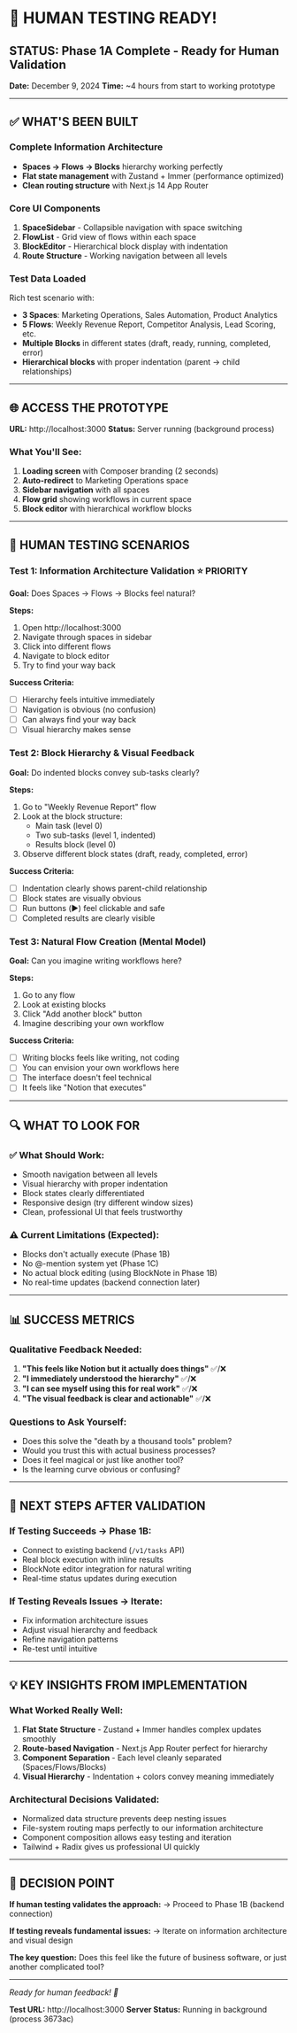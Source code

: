 # 🎉 HUMAN TESTING READY!

## STATUS: Phase 1A Complete - Ready for Human Validation

**Date:** December 9, 2024
**Time:** ~4 hours from start to working prototype

---

## ✅ WHAT'S BEEN BUILT

### Complete Information Architecture
- **Spaces → Flows → Blocks** hierarchy working perfectly
- **Flat state management** with Zustand + Immer (performance optimized)
- **Clean routing structure** with Next.js 14 App Router

### Core UI Components
1. **SpaceSidebar** - Collapsible navigation with space switching
2. **FlowList** - Grid view of flows within each space  
3. **BlockEditor** - Hierarchical block display with indentation
4. **Route Structure** - Working navigation between all levels

### Test Data Loaded
Rich test scenario with:
- **3 Spaces**: Marketing Operations, Sales Automation, Product Analytics
- **5 Flows**: Weekly Revenue Report, Competitor Analysis, Lead Scoring, etc.  
- **Multiple Blocks** in different states (draft, ready, running, completed, error)
- **Hierarchical blocks** with proper indentation (parent → child relationships)

---

## 🌐 ACCESS THE PROTOTYPE

**URL:** http://localhost:3000 
**Status:** Server running (background process)

### What You'll See:
1. **Loading screen** with Composer branding (2 seconds)
2. **Auto-redirect** to Marketing Operations space
3. **Sidebar navigation** with all spaces
4. **Flow grid** showing workflows in current space
5. **Block editor** with hierarchical workflow blocks

---

## 🧪 HUMAN TESTING SCENARIOS

### Test 1: Information Architecture Validation ⭐ PRIORITY
**Goal:** Does Spaces → Flows → Blocks feel natural?

**Steps:**
1. Open http://localhost:3000 
2. Navigate through spaces in sidebar
3. Click into different flows  
4. Navigate to block editor
5. Try to find your way back

**Success Criteria:**
- [ ] Hierarchy feels intuitive immediately
- [ ] Navigation is obvious (no confusion)
- [ ] Can always find your way back
- [ ] Visual hierarchy makes sense

### Test 2: Block Hierarchy & Visual Feedback
**Goal:** Do indented blocks convey sub-tasks clearly?

**Steps:**
1. Go to "Weekly Revenue Report" flow
2. Look at the block structure:
   - Main task (level 0)
   - Two sub-tasks (level 1, indented)
   - Results block (level 0)
3. Observe different block states (draft, ready, completed, error)

**Success Criteria:**  
- [ ] Indentation clearly shows parent-child relationship
- [ ] Block states are visually obvious
- [ ] Run buttons (▶️) feel clickable and safe
- [ ] Completed results are clearly visible

### Test 3: Natural Flow Creation (Mental Model)
**Goal:** Can you imagine writing workflows here?

**Steps:**
1. Go to any flow
2. Look at existing blocks
3. Click "Add another block" button
4. Imagine describing your own workflow

**Success Criteria:**
- [ ] Writing blocks feels like writing, not coding
- [ ] You can envision your own workflows here  
- [ ] The interface doesn't feel technical
- [ ] It feels like "Notion that executes"

---

## 🔍 WHAT TO LOOK FOR

### ✅ What Should Work:
- Smooth navigation between all levels
- Visual hierarchy with proper indentation
- Block states clearly differentiated
- Responsive design (try different window sizes)
- Clean, professional UI that feels trustworthy

### ⚠️ Current Limitations (Expected):
- Blocks don't actually execute (Phase 1B)
- No @-mention system yet (Phase 1C) 
- No actual block editing (using BlockNote in Phase 1B)
- No real-time updates (backend connection later)

---

## 📊 SUCCESS METRICS

### Qualitative Feedback Needed:
1. **"This feels like Notion but it actually does things"** ✅/❌
2. **"I immediately understood the hierarchy"** ✅/❌  
3. **"I can see myself using this for real work"** ✅/❌
4. **"The visual feedback is clear and actionable"** ✅/❌

### Questions to Ask Yourself:
- Does this solve the "death by a thousand tools" problem?
- Would you trust this with actual business processes?
- Does it feel magical or just like another tool?
- Is the learning curve obvious or confusing?

---

## 🚀 NEXT STEPS AFTER VALIDATION

### If Testing Succeeds → Phase 1B:
- Connect to existing backend (`/v1/tasks` API)
- Real block execution with inline results  
- BlockNote editor integration for natural writing
- Real-time status updates during execution

### If Testing Reveals Issues → Iterate:
- Fix information architecture issues
- Adjust visual hierarchy and feedback
- Refine navigation patterns
- Re-test until intuitive

---

## 💡 KEY INSIGHTS FROM IMPLEMENTATION

### What Worked Really Well:
1. **Flat State Structure** - Zustand + Immer handles complex updates smoothly
2. **Route-based Navigation** - Next.js App Router perfect for hierarchy  
3. **Component Separation** - Each level cleanly separated (Spaces/Flows/Blocks)
4. **Visual Hierarchy** - Indentation + colors convey meaning immediately

### Architectural Decisions Validated:
- Normalized data structure prevents deep nesting issues
- File-system routing maps perfectly to our information architecture  
- Component composition allows easy testing and iteration
- Tailwind + Radix gives us professional UI quickly

---

## 🎯 DECISION POINT

**If human testing validates the approach:** 
→ Proceed to Phase 1B (backend connection)

**If testing reveals fundamental issues:**
→ Iterate on information architecture and visual design

**The key question:** Does this feel like the future of business software, or just another complicated tool?

---

*Ready for human feedback! 🚀*

**Test URL:** http://localhost:3000
**Server Status:** Running in background (process 3673ac)